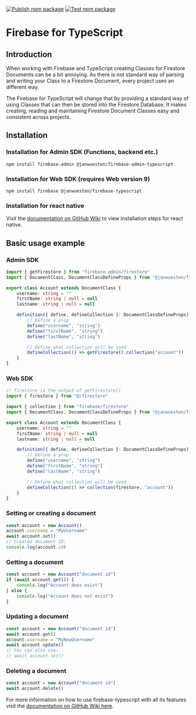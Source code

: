 [![Publish npm package](https://github.com/janwuesten/firebase-typescript/actions/workflows/npm-publish.yml/badge.svg)](https://github.com/janwuesten/firebase-typescript/actions/workflows/npm-publish.yml)
[![Test npm package](https://github.com/janwuesten/firebase-typescript/actions/workflows/npm-test.yml/badge.svg)](https://github.com/janwuesten/firebase-typescript/actions/workflows/npm-test.yml)

# Firebase for TypeScript

## Introduction
When working with Firebase and TypeScript creating Classes for Firestore Documents can be a bit annoying.
As there is not standard way of parsing and writing your Class to a Firestore Document, every project
uses an different way.

The Firebase for TypeScript will change that by providing a standard way of using Classes that can then be stored into
the Firestore Database. It makes creating, reading and maintaining Firestore Document Classes easy and consistent across projects.

## Installation

### Installation for Admin SDK (Functions, backend etc.)
`npm install firebase-admin @janwuesten/firebase-admin-typescript`

### Installation for Web SDK (requires Web version 9)
`npm install firebase @janwuesten/firebase-typescript`

### Installation for react native
Visit the [documentation on GitHub Wiki](https://github.com/janwuesten/firebase-typescript/wiki/1.-Getting-started#installation-for-react-native) to view installation steps for react native.

## Basic usage example
### Admin SDK
```ts
import { getFirestore } from "firebase-admin/firestore"
import { DocumentClass, DocumentClassDefineProps } from "@janwuesten/firebase-admin-typescript"

export class Account extends DocumentClass {
    username: string = ""
    firstName: string | null = null
    lastname: string | null = null

    definition({ define, defineCollection }: DocumentClassDefineProps): void {
        // Define a prop
        define("username", "string")
        define("firstName", "string")
        define("lastName", "string")

        // Define what collection will be used
        defineCollection(() => getFirestore().collection("account"))
    }
}
```

### Web SDK
```ts
// firestore is the output of getFirestore()
import { firestore } from "@/firestore"

import { collection } from "firebase/firestore"
import { DocumentClass, DocumentClassDefineProps } from "@janwuesten/firebase-typescript"

export class Account extends DocumentClass {
    username: string = ""
    firstName: string | null = null
    lastname: string | null = null

    definition({ define, defineCollection }: DocumentClassDefineProps): void {
        // Define a prop
        define("username", "string")
        define("firstName", "string")
        define("lastName", "string")

        // Define what collection will be used
        defineCollection(() => collection(firestore, "account"))
    }
}
```

### Setting or creating a document
```ts
const account = new Account()
account.username = "MyUsername"
await account.set()
// Created document ID:
console.log(account.id)
```

### Getting a document
```ts
const account = new Account("document id")
if (await account.get()) {
    console.log("Account does exist")
} else {
    console.log("Account does not exist")
}
```

### Updating a document
```ts
const account = new Account("document id")
await account.get()
account.username = "MyNewUsername"
await account.update()
// You can also use:
// await account.set()
```


### Deleting a document
```ts
const account = new Account("document id")
await account.delete()
```

For more information on how to use firebase-typescript with all its features visit the [documentation on GitHub Wiki here](https://github.com/janwuesten/firebase-typescript/wiki).
